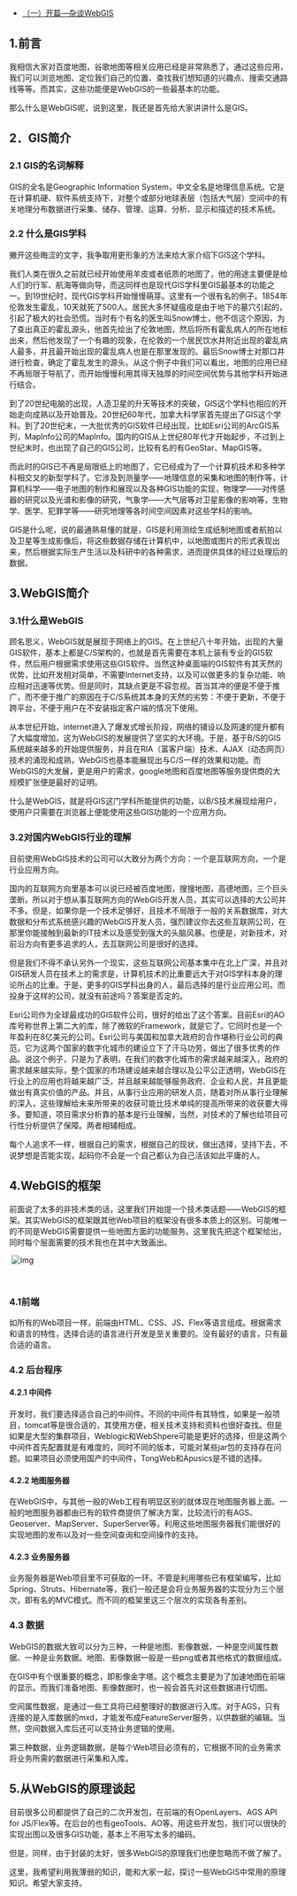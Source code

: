 - [（一）开篇—杂谈WebGIS](https://www.cnblogs.com/naaoveGIS/p/3887141.html)

## 1.前言

我相信大家对百度地图，谷歌地图等相关应用已经是非常熟悉了。通过这些应用，我们可以浏览地图、定位我们自己的位置、查找我们想知道的兴趣点、搜索交通路线等等。而其实，这些功能便是WebGIS的一些最基本的功能。

那么什么是WebGIS呢，说到这里，我还是首先给大家讲讲什么是GIS。

## 2．GIS简介

### 2.1 GIS的名词解释

GIS的全名是Geographic Information System，中文全名是地理信息系统。它是在计算机硬、软件系统支持下，对整个或部分地球表层（包括大气层）空间中的有关地理分布数据进行采集、储存、管理、运算、分析、显示和描述的技术系统。

### 2.2 什么是GIS学科

撇开这些晦涩的文字，我争取用更形象的方法来给大家介绍下GIS这个学科。

我们人类在很久之前就已经开始使用羊皮或者纸质的地图了，他的用途主要便是给人们的行军、航海等做向导，而这同样也是现代GIS学科里GIS最基本的功能之一。到19世纪时，现代GIS学科开始慢慢萌芽。这里有一个很有名的例子。1854年伦敦发生霍乱，10天就死了500人。居民大多怀疑瘟疫是由于地下的墓穴引起的，引起了极大的社会恐慌。当时有个有名的医生叫Snow博士，他不信这个原因，为了查出真正的霍乱源头，他首先绘出了伦敦地图，然后将所有霍乱病人的所在地标出来，然后他发现了一个有趣的现象，在伦敦的一个居民饮水井附近出现的霍乱病人最多，并且最开始出现的霍乱病人也是在那里发现的。最后Snow博士对那口井进行检查，确定了霍乱发生的源头。从这个例子中我们可以看出，地图的应用已经不再局限于导航了，而开始慢慢利用其得天独厚的时间空间优势与其他学科开始进行结合。

到了20世纪电脑的出现，人造卫星的升天等技术的突破，GIS这个学科也相应的开始走向成熟以及开始普及。20世纪60年代，加拿大科学家首先提出了GIS这个学科。到了20世纪末，一大批优秀的GIS软件已经出现，比如Esri公司的ArcGIS系列，MapInfo公司的MapInfo。国内的GIS从上世纪80年代才开始起步，不过到上世纪末时，也出现了自己的GIS公司，比较有名的有GeoStar、MapGIS等。

而此时的GIS已不再是局限纸上的地图了，它已经成为了一个计算机技术和多种学科相交叉的新型学科了。它涉及到测量学——地理信息的采集和地图的制作等，计算机科学——电子地图的制作和展现以及各种GIS功能的实现，物理学——对传感器的研究以及光谱和影像的研究，气象学——大气层等对卫星影像的影响等，生物学、医学、犯罪学等——研究地理等各时间空间因素对这些学科的影响。

GIS是什么呢，说的最通熟易懂的就是，GIS是利用测绘生成纸制地图或者航拍以及卫星等生成影像后，将这些数据存储在计算机中，以地图或图片的形式表现出来，然后根据实际生产生活以及科研中的各种需求，进而提供具体的经过处理后的数据。

## 3.WebGIS简介

### 3.1什么是WebGIS

顾名思义，WebGIS就是展现于网络上的GIS。在上世纪八十年开始，出现的大量GIS软件，基本上都是C/S架构的，也就是首先需要在本机上装有专业的GIS软件，然后用户根据需求使用这些GIS软件。当然这种桌面端的GIS软件有其天然的优势，比如开发相对简单，不需要Internet支持，以及可以做更多的复杂功能、响应相对迅速等优势。但是同时，其缺点更是不容忽视。首当其冲的便是不便于推广，而不便于推广的原因在于C/S系统其本身的天然的劣势：不便于更新，不便于跨平台，不便于用户在不安装指定客户端的情况下使用。

从本世纪开始，internet进入了爆发式增长阶段，网络的铺设以及网速的提升都有了大幅度增加，这为WebGIS的发展提供了坚实的大环境。于是，基于B/S的GIS系统越来越多的开始提供服务，并且在RIA（富客户端）技术、AJAX（动态网页）技术的涌现和成熟，WebGIS也基本能展现出与C/S一样的效果和功能。而WebGIS的大发展，更是用户的需求，google地图和百度地图等服务提供商的大规模扩张便是最好的证明。

什么是WebGIS，就是将GIS这门学科所能提供的功能，以B/S技术展现给用户，使用户只需要在浏览器上便能使用这些GIS功能的一个应用方向。

### 3.2对国内WebGIS行业的理解

目前使用WebGIS技术的公司可以大致分为两个方向：一个是互联网方向，一个是行业应用方向。

国内的互联网方向里基本可以说已经被百度地图，搜搜地图，高德地图，三个巨头垄断。所以对于想从事互联网方向的WebGIS开发人员，其实可以选择的大公司并不多。但是，如果你是一个技术足够好，且技术不局限于一般的关系数据库，对大数据和分布式系统感兴趣的WebGIS开发人员，强烈建议你去这些互联网公司，在那里你能接触到最新的IT技术以及感受到强大的头脑风暴。也便是，对新技术，对前沿方向有更多追求的人，去互联网公司是很好的选择。

但是我们不得不承认另外一个现实，这些互联网公司基本集中在北上广深，并且对GIS研发人员在技术上的需求是，计算机技术的比重要远大于对GIS学科本身的理论所占的比重。于是，更多的GIS学科出身的人，最后选择的是行业应用公司。而投身于这样的公司，就没有前途吗？答案是否定的。

Esri公司作为全球最成功的GIS软件公司，很好的给出了这个答案。目前Esri的AO库号称世界上第二大的库，除了微软的Framework，就是它了。它同时也是一个年盈利在8亿美元的公司。Esri公司与美国和加拿大政府的合作堪称行业公司的典范，它为这两个国家的数字化城市的建设立下了汗马功劳，做出了很多优秀的作品。说这个例子，只是为了表明，在我们的数字化城市的需求越来越深入，政府的需求越来越实际，整个国家的市场建设越来越合理以及公平公正透明，WebGIS在行业上的应用也将越来越广泛，并且越来越能够服务政府、企业和人民，并且更能做出有真实价值的产品。并且，从事行业应用的研发人员，随着对所从事行业理解的深入，这些理解给未来所带来的收获可能比技术单纯的提高所带来的收获要大得多。要知道，项目需求分析靠的基本是行业理解，当然，对技术的了解也给项目可行性分析提供了保障。两者相辅相成。

每个人追求不一样，根据自己的需求，根据自己的现状，做出选择，坚持下去，不说梦想是否能实现，起码你不会是一个自己都认为自己活该如此平庸的人。

## 4.WebGIS的框架

前面说了太多的非技术类的话，这里我们开始提一个技术类话题——WebGIS的框架。其实WebGIS的框架跟其他Web项目的框架没有很多本质上的区别。可能唯一的不同是WebGIS需要提供一些地图方面的功能服务。这里我先把这个框架给出，同时每个层面需要的技术我也在其中大致画出。

​                  ![img](https://images0.cnblogs.com/i/656746/201408/021630108995466.png)          

​                    

### 4.1前端

如所有的Web项目一样，前端由HTML、CSS、JS、Flex等语言组成。根据需求和语言的特性，选择合适的语言进行开发是至关重要的。没有最好的语言，只有最合适的语言。

### 4.2 后台程序

#### 4.2.1 中间件

开发时，我们要选择适合自己的中间件。不同的中间件有其特性，如果是一般项目，tomcat等是很合适的，其使用方便，相关技术支持和资料也很好查找。但是如果是大型的集群项目，Weblogic和WebShpere可能是更好的选择，但是这两个中间件首先配置就是有难度的，同时不同的版本，可能对某些jar包的支持存在问题。如果项目必须使用国产的中间件，TongWeb和Apusics是不错的选择。

#### 4.2.2 地图服务器

在WebGIS中，与其他一般的Web工程有明显区别的就体现在地图服务器上面。一般的地图服务器都由已有的软件商提供了解决方案，比较流行的有AGS、Geoserver、MapServer、SuperServer等。利用这些地图服务器我们能很好的实现地图的发布以及对一些空间查询和空间操作的支持。

#### 4.2.3 业务服务器

业务服务器是Web项目里不可获取的一环。不管是利用哪些已有框架编写，比如Spring、Struts、Hibernate等，我们一般还是会将业务服务器的实现分为三个层次，即有名的MVC模式。而不同的框架里这三个层次的实现各有差别。

### 4.3 数据

WebGIS的数据大致可以分为三种，一种是地图、影像数据，一种是空间属性数据、一种是业务数据。地图、影像数据一般是一些png或者其他格式的数据组成。

在GIS中有个很重要的概念，即影像金字塔。这个概念主要是为了加速地图在前端的显示。而我们准备地图、影像数据时，也一般会首先对这些数据进行切图。

空间属性数据，是通过一些工具将已经整理好的数据进行入库。对于AGS，只有连接的是入库数据的mxd，才能发布成FeatureServer服务，以供数据的编辑。当然，空间数据入库后还可以支持业务逻辑的使用。

第三种数据，业务逻辑数据，是每个Web项目必须有的，它根据不同的业务需求将业务所需的数据进行采集和入库。

## 5.从WebGIS的原理谈起

目前很多公司都提供了自己的二次开发包，在前端的有OpenLayers、AGS API for JS/Flex等。在后台的也有geoTools、AO等。用这些开发包，我们可以很快的实现出图以及很多GIS功能，基本上不用写太多的编码。

但是，同样，由于封装的太好，很多WebGIS的原理我们也便忽略而不做了解了。

这里，我希望利用我薄弱的知识，能和大家一起，探讨一些WebGIS中常用的原理知识。希望大家支持。